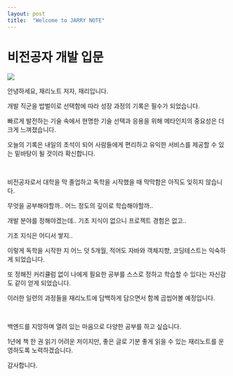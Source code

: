 ```yaml
---
layout: post
title:  "Welcome to JARRY NOTE"
---
```


# 비전공자 개발 입문

<img src="/Users/choejaeseong/Documents/GitHub/choe-jaeseong.github.io/images/2023-07-15-first/ .jpeg" alt=" " style="zoom:100%;" />

<br>

안녕하세요, 재리노트 저자, 재리입니다.

개발 직군을 밥벌이로 선택함에 따라 성장 과정의 기록은 필수가 되었습니다.

빠르게 발전하는 기술 속에서 현명한 기술 선택과 응용을 위해 메타인지의 중요성은 더 크게 느껴졌습니다.

오늘의 기록은 내일의 초석이 되어 사람들에게 편리하고 유익한 서비스를 제공할 수 있는 밑바탕이 될 것이라 확신합니다.

<br>

비전공자로서 대학을 막 졸업하고 독학을 시작했을 때 막막함은 아직도 잊히지 않습니다.

무엇을 공부해야할까.. 어느 정도의 깊이로 학습해야할까..

개발 분야를 정해야겠는데.. 기초 지식이 없으니 프로젝트 경험은 없고..

기초 지식은 어디서 쌓지..

이렇게 독학을 시작한 지 어느 덧 5개월, 적어도 자바와 객체지향, 코딩테스트는 익숙하게 되었습니다.

또 정해진 커리큘럼 없이 나에게 필요한 공부를 스스로 정하고 학습할 수 있다는 자신감도 같이 얻게 되었습니다.

이러한 일련의 과정들을 재리노트에 담백하게 담으면서 함께 곱씹어볼 예정입니다.

<br>

백엔드를 지망하며 열려 있는 마음으로 다양한 공부를 하고 싶습니다.

1년에 책 한 권 읽기 어려운 저이지만, 좋은 글로 기분 좋게 읽을 수 있는 재리노트를 운영하도록 노력하겠습니다.

감사합니다.




